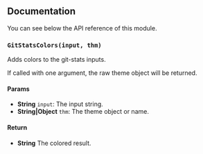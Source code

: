 ## Documentation

You can see below the API reference of this module.

### `GitStatsColors(input, thm)`
Adds colors to the git-stats inputs.

If called with one argument, the raw theme object will be returned.

#### Params

- **String** `input`: The input string.
- **String|Object** `thm`: The theme object or name.

#### Return
- **String** The colored result.

